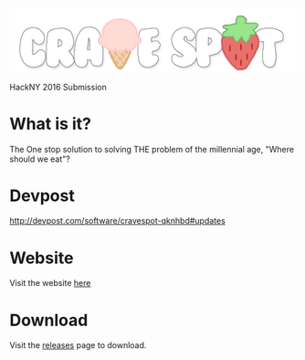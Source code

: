 ![CraveSpot](https://raw.githubusercontent.com/theryan722/CraveSpot/master/logo1.png)

HackNY 2016 Submission

# What is it?
The One stop solution to solving THE problem of the millennial age, "Where should we eat"?

# Devpost
http://devpost.com/software/cravespot-qknhbd#updates

# Website
Visit the website [here](http://ryanoday.com/hackathons/cravespot/site/)

# Download
Visit the [releases](https://github.com/theryan722/CraveSpot/releases) page to download.
